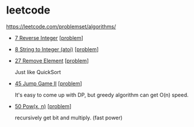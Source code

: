 # leetcode
https://leetcode.com/problemset/algorithms/

* [7 Reverse Integer](code/7_Reverse_Integer.cpp) [[problem](https://leetcode.com/problems/reverse-integer/)]

* [8 String to Integer (atoi)](code/String_to_Integer-atoi.cpp) [[problem](https://leetcode.com/problems/string-to-integer-atoi/)]

* [27 Remove Element](code/27_Remove_Element.cpp) [[problem](https://leetcode.com/problems/remove-element/)]
    
    Just like QuickSort

* [45 Jump Game II](code/45_jump_game_ii.cpp) [[problem](https://leetcode.com/problems/jump-game-ii/)]

    It's easy to come up with DP, but greedy algorithm can get O(n) speed.

* [50 Pow(x, n)](code/50_Pow_x_n.cpp) [[problem](https://leetcode.com/problems/powx-n/)]
    
    recursively get bit and multiply. (fast power)
